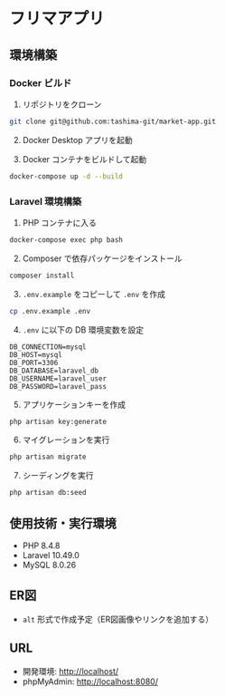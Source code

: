 # フリマアプリ

## 環境構築

### Docker ビルド

1. リポジトリをクローン
```bash
git clone git@github.com:tashima-git/market-app.git
```

2. Docker Desktop アプリを起動

3. Docker コンテナをビルドして起動
```bash
docker-compose up -d --build
```

### Laravel 環境構築

1. PHP コンテナに入る
```bash
docker-compose exec php bash
```

2. Composer で依存パッケージをインストール
```bash
composer install
```

3. `.env.example` をコピーして `.env` を作成
```bash
cp .env.example .env
```

4. `.env` に以下の DB 環境変数を設定
```dotenv
DB_CONNECTION=mysql
DB_HOST=mysql
DB_PORT=3306
DB_DATABASE=laravel_db
DB_USERNAME=laravel_user
DB_PASSWORD=laravel_pass
```

5. アプリケーションキーを作成
```bash
php artisan key:generate
```

6. マイグレーションを実行
```bash
php artisan migrate
```

7. シーディングを実行
```bash
php artisan db:seed
```

## 使用技術・実行環境

- PHP 8.4.8
- Laravel 10.49.0
- MySQL 8.0.26

## ER図

- `alt` 形式で作成予定（ER図画像やリンクを追加する）

## URL

- 開発環境: [http://localhost/](http://localhost/)
- phpMyAdmin: [http://localhost:8080/](http://localhost:8080/)
